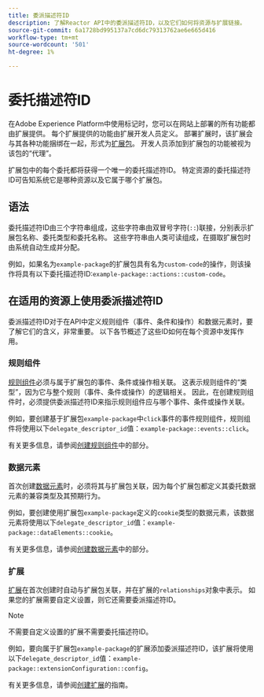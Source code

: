 ```yaml
---
title: 委派描述符ID
description: 了解Reactor API中的委派描述符ID，以及它们如何将资源与扩展链接。
source-git-commit: 6a1728bd995137a7cd6dc79313762ae6e665d416
workflow-type: tm+mt
source-wordcount: '501'
ht-degree: 1%

---
```


# 委托描述符ID

在Adobe Experience Platform中使用标记时，您可以在网站上部署的所有功能都由扩展提供。 每个扩展提供的功能由扩展开发人员定义。 部署扩展时，该扩展会与其各种功能捆绑在一起，形式为[扩展包](../endpoints/extension-packages.md)。 开发人员添加到扩展包的功能被视为该包的“代理”。

扩展包中的每个委托都将获得一个唯一的委托描述符ID。 特定资源的委托描述符ID可告知系统它是哪种资源以及它属于哪个扩展包。

## 语法

委托描述符ID由三个字符串组成，这些字符串由双冒号字符(`::`)联接，分别表示扩展包名称、委托类型和委托名称。 这些字符串由人类可读组成，在摄取扩展包时由系统自动生成并分配。

例如，如果名为`example-package`的扩展包具有名为`custom-code`的操作，则该操作将具有以下委托描述符ID:`example-package::actions::custom-code`。

## 在适用的资源上使用委派描述符ID

委派描述符ID对于在API中定义规则组件（事件、条件和操作）和数据元素时，要了解它们的含义，非常重要。 以下各节概述了这些ID如何在每个资源中发挥作用。

### 规则组件

[规则组件](../endpoints/rule-components.md)必须与属于扩展包的事件、条件或操作相关联。 这表示规则组件的“类型”，因为它与整个规则（事件、条件或操作）的逻辑相关。 因此，在创建规则组件时，必须提供委派描述符ID来指示规则组件应与哪个事件、条件或操作关联。

例如，要创建基于扩展包`example-package`中`click`事件的事件规则组件，规则组件将使用以下`delegate_descriptor_id`值：`example-package::events::click`。

有关更多信息，请参阅[创建规则组件](../endpoints/rule-components.md#create)中的部分。

### 数据元素

首次创建[数据元素](../endpoints/data-elements.md)时，必须将其与扩展包关联，因为每个扩展包都定义其委托数据元素的兼容类型及其预期行为。

例如，要创建使用扩展包`example-package`定义的`cookie`类型的数据元素，该数据元素将使用以下`delegate_descriptor_id`值：`example-package::dataElements::cookie`。

有关更多信息，请参阅[创建数据元素](../endpoints/data-elements.md#create)中的部分。

### 扩展

[扩展](../endpoints/extensions.md)在首次创建时自动与扩展包关联，并在扩展的`relationships`对象中表示。 如果您的扩展需要自定义设置，则它还需要委派描述符ID。

>[!NOTE]
>
>不需要自定义设置的扩展不需要委托描述符ID。

例如，要向属于扩展包`example-package`的扩展添加委派描述符ID，该扩展将使用以下`delegate_descriptor_id`值：`example-package::extensionConfiguration::config`。

有关更多信息，请参阅[创建扩展](../endpoints/extensions.md#create)的指南。